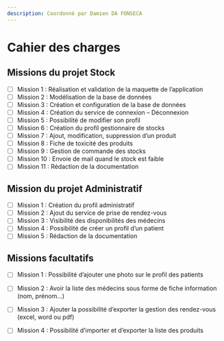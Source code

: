 ```yaml
---
description: Coordonné par Damien DA FONSECA
---
```


# Cahier des charges

## Missions du projet Stock

* [ ] Mission 1 : Réalisation et validation de la maquette de l’application 
* [ ] Mission 2 : Modélisation de la base de données
* [ ] Mission 3 : Création et configuration de la base de données
* [ ] Mission 4 : Création du service de connexion – Déconnexion 
* [ ] Mission 5 : Possibilité de modifier son profil 
* [ ] Mission 6 : Création du profil gestionnaire de stocks 
* [ ] Mission 7 : Ajout, modification, suppression d’un produit 
* [ ] Mission 8 : Fiche de toxicité des produits 
* [ ] Mission 9 : Gestion de commande des stocks 
* [ ] Mission 10 : Envoie de mail quand le stock est faible 
* [ ] Mission 11 : Rédaction de la documentation

## Mission du projet Administratif

* [ ] Mission 1 : Création du profil administratif
* [ ] Mission 2 : Ajout du service de prise de rendez-vous
* [ ] Mission 3 : Visibilité des disponibilités des médecins
* [ ] Mission 4 : Possibilité de créer un profil d’un patient
* [ ] Mission 5 : Rédaction de la documentation

## Missions facultatifs

* [ ] Mission 1 : Possibilité d’ajouter une photo sur le profil des patients
* [ ] Mission 2 : Avoir la liste des médecins sous forme de fiche information \(nom, prénom…\)
* [ ] Mission 3 : Ajouter la possibilité d’exporter la gestion des rendez-vous \(excel, word ou pdf\)
* [ ] Mission 4 : Possibilité d’importer et d’exporter la liste des produits

